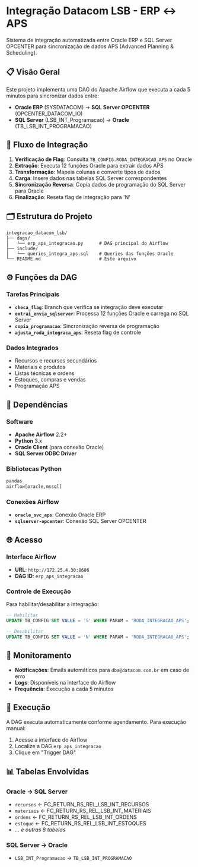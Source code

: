 # Integração Datacom LSB - ERP ↔ APS

Sistema de integração automatizada entre Oracle ERP e SQL Server OPCENTER para sincronização de dados APS (Advanced Planning & Scheduling).

## 📋 Visão Geral

Este projeto implementa uma DAG do Apache Airflow que executa a cada 5 minutos para sincronizar dados entre:
- **Oracle ERP** (SYSDATACOM) → **SQL Server OPCENTER** (OPCENTER_DATACOM_IO)
- **SQL Server** (LSB_INT_Programacao) → **Oracle** (TB_LSB_INT_PROGRAMACAO)

## 🔄 Fluxo de Integração

1. **Verificação de Flag**: Consulta `TB_CONFIG.RODA_INTEGRACAO_APS` no Oracle
2. **Extração**: Executa 12 funções Oracle para extrair dados APS
3. **Transformação**: Mapeia colunas e converte tipos de dados
4. **Carga**: Insere dados nas tabelas SQL Server correspondentes
5. **Sincronização Reversa**: Copia dados de programação do SQL Server para Oracle
6. **Finalização**: Reseta flag de integração para 'N'

## 🗂️ Estrutura do Projeto

```
integracao_datacom_lsb/
├── dags/
│   └── erp_aps_integracao.py      # DAG principal do Airflow
├── include/
│   └── queries_integra_aps.sql    # Queries das funções Oracle
└── README.md                      # Este arquivo
```

## ⚙️ Funções da DAG

### Tarefas Principais
- **`checa_flag`**: Branch que verifica se integração deve executar
- **`extrai_envia_sqlserver`**: Processa 12 funções Oracle e carrega no SQL Server
- **`copia_programacao`**: Sincronização reversa de programação
- **`ajusta_roda_integraca_aps`**: Reseta flag de controle

### Dados Integrados
- Recursos e recursos secundários
- Materiais e produtos
- Listas técnicas e ordens
- Estoques, compras e vendas
- Programação APS

## 🔧 Dependências

### Software
- **Apache Airflow** 2.2+
- **Python** 3.x
- **Oracle Client** (para conexão Oracle)
- **SQL Server ODBC Driver**

### Bibliotecas Python
```python
pandas
airflow[oracle,mssql]
```

### Conexões Airflow
- **`oracle_svc_aps`**: Conexão Oracle ERP
- **`sqlserver-opcenter`**: Conexão SQL Server OPCENTER

## 🌐 Acesso

### Interface Airflow
- **URL**: `http://172.25.4.30:8686`
- **DAG ID**: `erp_aps_integracao`

### Controle de Execução
Para habilitar/desabilitar a integração:
```sql
-- Habilitar
UPDATE TB_CONFIG SET VALUE = 'S' WHERE PARAM = 'RODA_INTEGRACAO_APS';

-- Desabilitar  
UPDATE TB_CONFIG SET VALUE = 'N' WHERE PARAM = 'RODA_INTEGRACAO_APS';
```

## 📧 Monitoramento

- **Notificações**: Emails automáticos para `dba@datacom.com.br` em caso de erro
- **Logs**: Disponíveis na interface do Airflow
- **Frequência**: Execução a cada 5 minutos

## 🚀 Execução

A DAG executa automaticamente conforme agendamento. Para execução manual:
1. Acesse a interface do Airflow
2. Localize a DAG `erp_aps_integracao`
3. Clique em "Trigger DAG"

## 📊 Tabelas Envolvidas

### Oracle → SQL Server
- `recursos` ← FC_RETURN_RS_REL_LSB_INT_RECURSOS
- `materiais` ← FC_RETURN_RS_REL_LSB_INT_MATERIAIS
- `ordens` ← FC_RETURN_RS_REL_LSB_INT_ORDENS
- `estoque` ← FC_RETURN_RS_REL_LSB_INT_ESTOQUES
- *... e outras 8 tabelas*

### SQL Server → Oracle
- `LSB_INT_Programacao` → `TB_LSB_INT_PROGRAMACAO`
